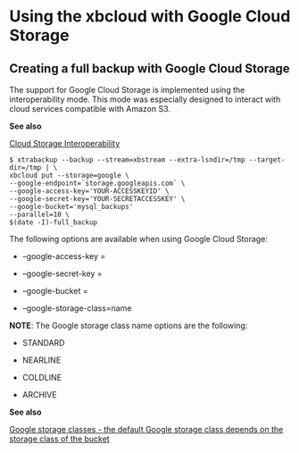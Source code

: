 # Using the xbcloud with Google Cloud Storage

## Creating a full backup with Google Cloud Storage

The support for Google Cloud Storage is implemented using the
interoperability
mode. This mode was especially designed to interact with cloud services
compatible with Amazon S3.

**See also**

[Cloud Storage Interoperability](https://cloud.google.com/storage/docs/interoperability)
```
$ xtrabackup --backup --stream=xbstream --extra-lsndir=/tmp --target-dir=/tmp | \
xbcloud put --storage=google \
--google-endpoint=`storage.googleapis.com` \
--google-access-key='YOUR-ACCESSKEYID' \
--google-secret-key='YOUR-SECRETACCESSKEY' \
--google-bucket='mysql_backups'
--parallel=10 \
$(date -I)-full_backup
```

The following options are available when using Google Cloud Storage:

* –google-access-key = <ACCESS KEY ID>


* –google-secret-key = <SECRET ACCESS KEY>


* –google-bucket = <BUCKET NAME>


* –google-storage-class=name

**NOTE**: The Google storage class name options are the following:

* STANDARD


* NEARLINE


* COLDLINE


* ARCHIVE

**See also**

[Google storage classes - the default Google storage class depends on 
the storage class of the bucket](https://cloud.google.com/storage/docs/changing-default-storage-class)